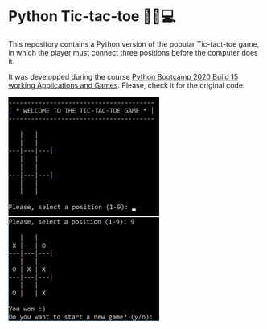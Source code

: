 # Python Tic-tac-toe 🐍🎲💻
This repository contains a Python version of the popular Tic-tact-toe game, in which the player must connect three positions before the computer does it.

It was developped during the course [Python Bootcamp 2020 Build 15 working Applications and Games](https://www.udemy.com/course/python-complete-bootcamp-2019-learn-by-applying-knowledge/). Please, check it for the original code.

<img src="screenshot-1.PNG" alt="screenshot-1" width="300"/>

<img src="screenshot-2.PNG" alt="screenshot-2" width="300"/>


